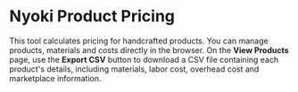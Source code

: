 # Nyoki Product Pricing

This tool calculates pricing for handcrafted products. You can manage products,
materials and costs directly in the browser. On the **View Products** page,
use the **Export CSV** button to download a CSV file containing each product's
details, including materials, labor cost, overhead cost and marketplace
information.
